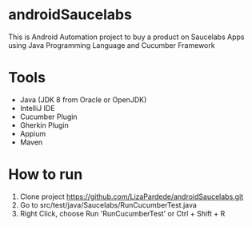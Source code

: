 # androidSaucelabs
This is Android Automation project to buy a product on Saucelabs Apps using Java Programming Language and Cucumber Framework

# Tools 
- Java (JDK 8 from Oracle or OpenJDK)
- IntelliJ IDE
- Cucumber Plugin
- Gherkin Plugin
- Appium
- Maven 

# How to run
1. Clone project
https://github.com/LizaPardede/androidSaucelabs.git
2. Go to src/test/java/Saucelabs/RunCucumberTest.java 
3. Right Click, choose Run 'RunCucumberTest' or Ctrl + Shift + R 

